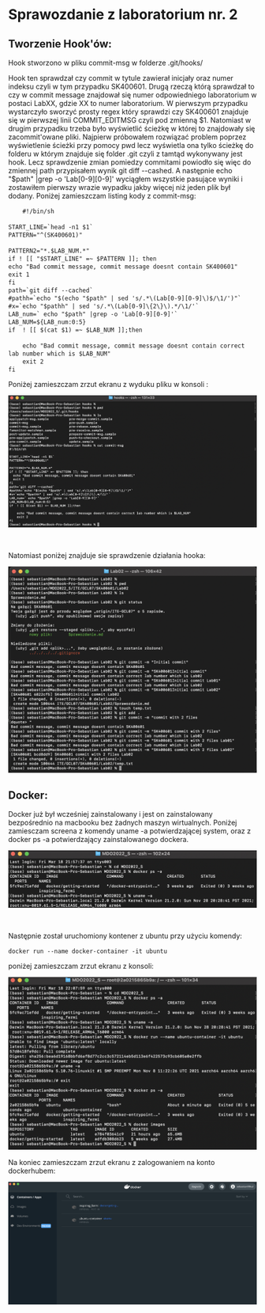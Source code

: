 # Sprawozdanie z laboratorium nr. 2

## Tworzenie Hook'ów:
Hook stworzono w pliku commit-msg w folderze .git/hooks/

Hook ten sprawdzał czy commit w tytule zawierał inicjały oraz numer indeksu czyli w tym przypadku SK400601. Drugą rzeczą którą sprawdzał to czy w commit message znajdował się numer odpowiedniego laboratorium w postaci LabXX, gdzie XX to numer laboratorium. W pierwszym przypadku wystarczyło sworzyć prosty regex który sprawdzi czy SK400601 znajduje się w pierwszej linii COMMIT_EDITMSG czyli pod zmienną $1. Natomiast w drugim przypadku trzeba było wyświetlić ścieżkę w której to znajdowały się zacommit'owane pliki. Najpierw próbowałem rozwiązać problem poprzez wyświetlenie ścieżki przy pomocy pwd lecz wyświetla ona tylko ścieżkę do folderu w którym znajduje się folder .git czyli z tamtąd wykonywany jest hook. Lecz sprawdzenie zmian pomiedzy commitami powiodło się więc do zmiennej path przypisałem  wynik git diff --cashed. A następnie echo "$path" |grep -o 'Lab[0-9][0-9]' wyciągłem wszystkie pasujące wyniki i zostawiłem pierwszy wrazie wypadku jakby więcej niż jeden plik był dodany. Poniżej zamieszczam listing kody z commit-msg:

        #!/bin/sh

    START_LINE=`head -n1 $1`
    PATTERN="^(SK400601)"

    PATTERN2="*.$LAB_NUM.*"
    if ! [[ "$START_LINE" =~ $PATTERN ]]; then
    echo "Bad commit message, commit message doesnt contain SK400601"
    exit 1
    fi
    path=`git diff --cached`
    #pathh=`echo "$(echo "$path" | sed 's/.*\(Lab[0-9][0-9]\)$/\1/')"`
    #x=`echo "$pathh" | sed 's/.*\(Lab[0-9]\{2\}\).*/\1/'`
    LAB_num=` echo "$path" |grep -o 'Lab[0-9][0-9]'`
    LAB_NUM=${LAB_num:0:5}
    if  ! [[ $(cat $1) =~ $LAB_NUM ]];then
        
        echo "Bad commit message, commit message doesnt contain correct lab number which is $LAB_NUM"
        exit 2
    fi

Poniżej zamieszczam zrzut ekranu z wyduku pliku w konsoli :

![Wydruk hooka](hook-print.png "Hook print")

</br>

Natomiast poniżej znajduje sie sprawdzenie działania hooka: 

![Sprawdzenie hooka](hook-check.png "Hook check")

## Docker: 

Docker już był wcześniej zainstalowany i jest on zainstalowany bezpośrednio na macbooku bez żadnych maszyn wirtualnych.  Poniżej zamiesczam screena z komendy uname -a potwierdzającej system, oraz z docker ps -a potwierdzający zainstalowanego dockera.

![system check](system-check.png "System check")

</br>

Następnie został uruchomiony kontener z ubuntu przy użyciu komendy:

    docker run --name docker-container -it ubuntu 

poniżej zamieszczam zrzut ekranu z konsoli: 

![docker check](docker-check.png "docker check")


Na koniec zamieszczam zrzut ekranu z zalogowaniem na konto dockerhubem:

![dockerhub](dockerhub.png "dockerhub")